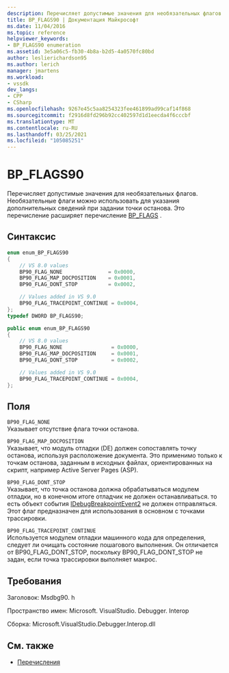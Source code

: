 ```yaml
---
description: Перечисляет допустимые значения для необязательных флагов.
title: BP_FLAGS90 | Документация Майкрософт
ms.date: 11/04/2016
ms.topic: reference
helpviewer_keywords:
- BP_FLAGS90 enumeration
ms.assetid: 3e5a06c5-fb30-4b8a-b2d5-4a0570fc80bd
author: leslierichardson95
ms.author: lerich
manager: jmartens
ms.workload:
- vssdk
dev_langs:
- CPP
- CSharp
ms.openlocfilehash: 9267e45c5aa8254323fee461899ad99caf14f868
ms.sourcegitcommit: f2916d8fd296b92cc402597d1d1eecda4f6cccbf
ms.translationtype: MT
ms.contentlocale: ru-RU
ms.lasthandoff: 03/25/2021
ms.locfileid: "105085251"
---
```

# <a name="bp_flags90"></a>BP_FLAGS90
Перечисляет допустимые значения для необязательных флагов. Необязательные флаги можно использовать для указания дополнительных сведений при задании точки останова. Это перечисление расширяет перечисление [BP_FLAGS](../../../extensibility/debugger/reference/bp-flags.md) .

## <a name="syntax"></a>Синтаксис

```cpp
enum enum_BP_FLAGS90
{
    // VS 8.0 values
    BP90_FLAG_NONE               = 0x0000,
    BP90_FLAG_MAP_DOCPOSITION    = 0x0001,
    BP90_FLAG_DONT_STOP          = 0x0002,

    // Values added in VS 9.0
    BP90_FLAG_TRACEPOINT_CONTINUE = 0x0004,
};
typedef DWORD BP_FLAGS90;
```

```csharp
public enum enum_BP_FLAGS90
{
    // VS 8.0 values
    BP90_FLAG_NONE                = 0x0000,
    BP90_FLAG_MAP_DOCPOSITION     = 0x0001,
    BP90_FLAG_DONT_STOP           = 0x0002,

    // Values added in VS 9.0
    BP90_FLAG_TRACEPOINT_CONTINUE = 0x0004,
};
```

## <a name="fields"></a>Поля
`BP90_FLAG_NONE`\
Указывает отсутствие флага точки останова.

`BP90_FLAG_MAP_DOCPOSITION`\
Указывает, что модуль отладки (DE) должен сопоставлять точку останова, используя расположение документа. Это применимо только к точкам останова, заданным в исходных файлах, ориентированных на скрипт, например Active Server Pages (ASP).

`BP90_FLAG_DONT_STOP`\
Указывает, что точка останова должна обрабатываться модулем отладки, но в конечном итоге отладчик не должен останавливаться. то есть объект события [IDebugBreakpointEvent2](../../../extensibility/debugger/reference/idebugbreakpointevent2.md) не должен отправляться. Этот флаг предназначен для использования в основном с точками трассировки.

`BP90_FLAG_TRACEPOINT_CONTINUE`\
Используется модулем отладки машинного кода для определения, следует ли очищать состояние пошагового выполнения. Он отличается от BP90_FLAG_DONT_STOP, поскольку BP90_FLAG_DONT_STOP не задан, если точка трассировки выполняет макрос.

## <a name="requirements"></a>Требования
Заголовок: Msdbg90. h

Пространство имен: Microsoft. VisualStudio. Debugger. Interop

Сборка: Microsoft.VisualStudio.Debugger.Interop.dll

## <a name="see-also"></a>См. также
- [Перечисления](../../../extensibility/debugger/reference/enumerations-visual-studio-debugging.md)
